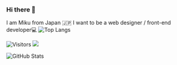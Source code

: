 ### Hi there 👋
I am Miku from Japan 🇯🇵
I want to be a web designer / front-end developer💻
![Top Langs](https://github-readme-stats.vercel.app/api/top-langs/?username=mikufujiwara&layout=compact)


![Visitors](https://visitor-badge.glitch.me/badge?page_id=contiki9&left_color=gray&right_color=blue)
![](https://github-profile-summary-cards.vercel.app/api/cards/profile-details?username=mikufujiwara&theme=vue)

![GitHub Stats](https://github-readme-stats.vercel.app/api?username=mikufujiwara&show_icons=true)



<!--
**mikufujiwara/mikufujiwara** is a ✨ _special_ ✨ repository because its `README.md` (this file) appears on your GitHub profile.

Here are some ideas to get you started:

- 🔭 I’m currently working on ...
- 🌱 I’m currently learning ...
- 👯 I’m looking to collaborate on ...
- 🤔 I’m looking for help with ...
- 💬 Ask me about ...
- 📫 How to reach me: ...
- 😄 Pronouns: ...
- ⚡ Fun fact: ...
-->
